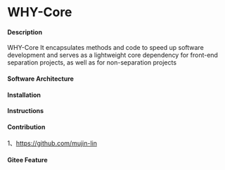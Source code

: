 # WHY-Core

#### Description
WHY-Core It encapsulates methods and code to speed up software development and serves as a lightweight core dependency for front-end separation projects, as well as for non-separation projects  

#### Software Architecture


#### Installation



#### Instructions



#### Contribution
1、https://github.com/mujin-lin


#### Gitee Feature


